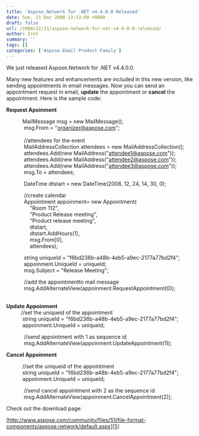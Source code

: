 ```yaml
---
title: 'Aspose.Network for .NET v4.4.0.0 Released'
date: Sun, 21 Dec 2008 13:53:00 +0000
draft: false
url: /2008/12/21/aspose-network-for-net-v4-4-0-0-released/
author: Iret
summary: ''
tags: []
categories: ['Aspose.Email Product Family']
---
```


We just released Aspose.Network for .NET v4.4.0.0.

Many new features and enhancements are included in this new version, like sending appointments in email messages. Now you can send an appointment request in email, **update** the appointment or **cancel** the appointment. Here is the sample code:

**Request Apoinment**

           MailMessage msg = new MailMessage();  
            msg.From = "[organizer@aspose.com][1]";  
             
            //attendees for the event  
            MailAddressCollection attendees = new MailAddressCollection();  
            attendees.Add(new MailAddress("[attendee1@aspose.com][2]"));  
            attendees.Add(new MailAddress("[attendee2@aspose.com][3]"));  
            attendees.Add(new MailAddress("[attendee3@aspose.com][4]"));  
            msg.To = attendees;

            DateTime dtstart = new DateTime(2008, 12, 24, 14, 30, 0);

            //create calendar  
            Appointment appoinment= new Appointment(  
                "Room 112",  
                "Product Release meeting",  
                "Product release meeting",  
                dtstart,  
                dtstart.AddHours(1),  
                msg.From\[0\],  
                attendees);

            string uniqueId = "f6bd236b-a48b-4eb5-a9ec-2177a77bd2f4";  
            appoinment.UniqueId = uniqueId;  
            msg.Subject = "Release Meeting";

            //add the appointmentto mail message  
            msg.AddAlternateView(appoinment.RequestAppointment(0));  
           

**Update Appoinment**   
          //set the uniqueid of the appointment  
           string uniqueId = "f6bd236b-a48b-4eb5-a9ec-2177a77bd2f4";  
           appoinment.UniqueId = uniqueId;

            //send appointment with 1 as sequence id  
            msg.AddAlternateView(appoinment.UpdateAppointment(1));

**Cancel Appoinment** 

           //set the uniqueid of the appointment  
           string uniqueId = "f6bd236b-a48b-4eb5-a9ec-2177a77bd2f4";  
           appoinment.UniqueId = uniqueId;

            //send cancel appointment with 2 as the sequence id  
            msg.AddAlternateView(appoinment.CancelAppointment(2));

Check out the download page:

[http://www.aspose.com/community/files/51/file-format-components/aspose.network/default.aspx][5]




[1]: mailto:organizer@aspose.com
[2]: mailto:attendee1@aspose.com
[3]: mailto:attendee2@aspose.com
[4]: mailto:attendee3@aspose.com
[5]: http://www.aspose.com/community/files/51/file-format-components/aspose.network/default.aspx




